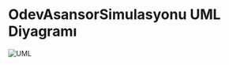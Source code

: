 # OdevAsansorSimulasyonu UML Diyagramı

![UML](https://user-images.githubusercontent.com/79850576/183032828-17ea145b-ead5-4190-b284-090ac87c94e4.png)
